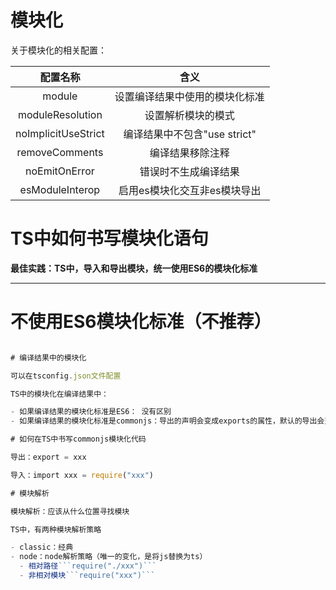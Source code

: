 # 模块化

关于模块化的相关配置：

|      配置名称       |              含义              |
| :-----------------: | :----------------------------: |
|       module        | 设置编译结果中使用的模块化标准 |
|  moduleResolution   |       设置解析模块的模式       |
| noImplicitUseStrict |  编译结果中不包含"use strict"  |
|   removeComments    |        编译结果移除注释        |
|    noEmitOnError    |      错误时不生成编译结果      |
|   esModuleInterop   |  启用es模块化交互非es模块导出  |

# TS中如何书写模块化语句

**最佳实践：TS中，导入和导出模块，统一使用ES6的模块化标准**

----------
# 不使用ES6模块化标准（不推荐）
```js

# 编译结果中的模块化

可以在tsconfig.json文件配置

TS中的模块化在编译结果中：

- 如果编译结果的模块化标准是ES6： 没有区别
- 如果编译结果的模块化标准是commonjs：导出的声明会变成exports的属性，默认的导出会变成exports的default属性；

# 如何在TS中书写commonjs模块化代码

导出：export = xxx

导入：import xxx = require("xxx")

# 模块解析

模块解析：应该从什么位置寻找模块

TS中，有两种模块解析策略

- classic：经典
- node：node解析策略（唯一的变化，是将js替换为ts）
  - 相对路径```require("./xxx")```
  - 非相对模块```require("xxx")```

  ```